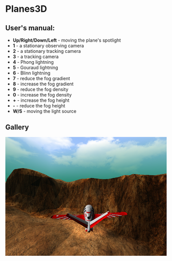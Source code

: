 # Planes3D

## User's manual:

* **Up/Right/Down/Left** - moving the plane's spotlight
* **1** - a stationary observing camera
* **2** - a stationary tracking camera
* **3** - a tracking camera
* **4** - Phong lightning
* **5** - Gouraud lightning
* **6** - Blinn lightning
* **7** - reduce the fog gradient
* **8** - increase the fog gradient
* **9** - reduce the fog density
* **0** - increase the fog density
* **+** - increase the fog height
* **-** - reduce the fog height
* **W/S** - moving the light source

## Gallery

![PLANE01](https://raw.githubusercontent.com/p-flis/Planes3D/master/gallery/plane01.png)